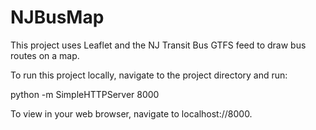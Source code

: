 # NJBusMap
This project uses Leaflet and the NJ Transit Bus GTFS feed to draw bus routes on a map.

To run this project locally, navigate to the project directory and run:

  python -m SimpleHTTPServer 8000
  
To view in your web browser, navigate to localhost://8000.

